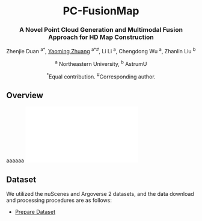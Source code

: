 <div align="center">
<h1>PC-FusionMap</h1>
<h3>A Novel Point Cloud Generation
and Multimodal Fusion Approach for HD Map
Construction</h3>




Zhenjie Duan <sup>a*</sup>, 
[Yaoming Zhuang](http://faculty.neu.edu.cn/zhuangyaoming/) <sup>a*#</sup>, 
Li Li <sup>a</sup>,
Chengdong Wu <sup>a</sup>,
Zhanlin Liu <sup>b</sup>

<sup>a</sup> Northeastern University, 
<sup>b</sup> AstrumU

<sup>*</sup>Equal contribution. <sup>#</sup>Corresponding author.


<div align="left">
  
## Overview
aaaaaa
![PDF 预览](assets/总体结构.pdf)




## Dataset
We utilized the nuScenes and Argoverse 2 datasets, and the data download and processing procedures are as follows:
- [Prepare Dataset](docs/prepare_dataset.md)








